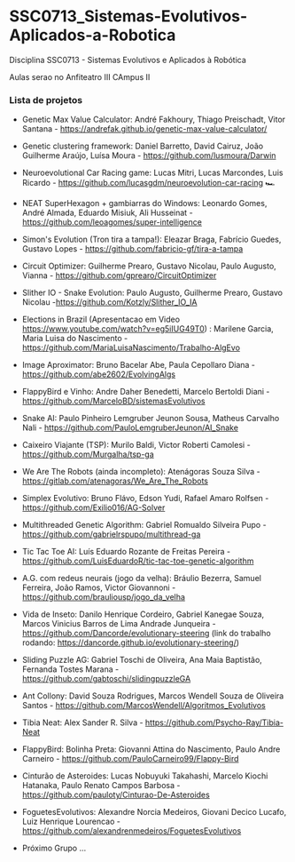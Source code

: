 # SSC0713_Sistemas-Evolutivos-Aplicados-a-Robotica
Disciplina SSC0713 - Sistemas Evolutivos e Aplicados à Robótica

Aulas serao no Anfiteatro III CAmpus II

### Lista de projetos
- Genetic Max Value Calculator: André Fakhoury, Thiago Preischadt, Vitor Santana - https://andrefak.github.io/genetic-max-value-calculator/ 
- Genetic clustering framework: Daniel Barretto, David Cairuz, João Guilherme Araújo, Luísa Moura - https://github.com/lusmoura/Darwin
- Neuroevolutional Car Racing game: Lucas Mitri, Lucas Marcondes, Luis Ricardo - https://github.com/lucasgdm/neuroevolution-car-racing 🏎️
- NEAT SuperHexagon + gambiarras do Windows: Leonardo Gomes, André Almada, Eduardo Misiuk, Ali Husseinat - https://github.com/leoagomes/super-intelligence
- Simon's Evolution (Tron tira a tampa!): Eleazar Braga, Fabrício Guedes, Gustavo Lopes - https://github.com/fabricio-gf/tira-a-tampa
- Circuit Optimizer: Guilherme Prearo, Gustavo Nicolau, Paulo Augusto, Vianna - https://github.com/gprearo/CircuitOptimizer
- Slither IO - Snake Evolution: Paulo Augusto, Guilherme Prearo, Gustavo Nicolau -https://github.com/Kotzly/Slither_IO_IA
- Elections in Brazil (Apresentacao em Video https://www.youtube.com/watch?v=eg5iIUG49T0) : Marilene Garcia, Maria Luisa do Nascimento - https://github.com/MariaLuisaNascimento/Trabalho-AlgEvo
- Image Aproximator: Bruno Bacelar Abe, Paula Cepollaro Diana - https://github.com/abe2602/EvolvingAlgs
- FlappyBird e Vinho: Andre Daher Benedetti, Marcelo Bertoldi Diani - https://github.com/MarceloBD/sistemasEvolutivos 
- Snake AI: Paulo Pinheiro Lemgruber Jeunon Sousa, Matheus Carvalho Nali - https://github.com/PauloLemgruberJeunon/AI_Snake
- Caixeiro Viajante (TSP): Murilo Baldi, Victor Roberti Camolesi - https://github.com/Murgalha/tsp-ga
- We Are The Robots (ainda incompleto): Atenágoras Souza Silva - https://gitlab.com/atenagoras/We_Are_The_Robots
- Simplex Evolutivo: Bruno Flávo, Edson Yudi, Rafael Amaro Rolfsen - https://github.com/Exilio016/AG-Solver
- Multithreaded Genetic Algorithm: Gabriel Romualdo Silveira Pupo - https://github.com/gabrielrspupo/multithread-ga
- Tic Tac Toe AI: Luís Eduardo Rozante de Freitas Pereira - https://github.com/LuisEduardoR/tic-tac-toe-genetic-algorithm
- A.G. com redeus neurais (jogo da velha): Bráulio Bezerra, Samuel Ferreira, João Ramos, Victor Giovannoni - https://github.com/brauliousp/jogo_da_velha
- Vida de Inseto: Danilo Henrique Cordeiro, Gabriel Kanegae Souza, Marcos Vinicius Barros de Lima Andrade Junqueira - https://github.com/Dancorde/evolutionary-steering (link do trabalho rodando: https://dancorde.github.io/evolutionary-steering/)
- Sliding Puzzle AG: Gabriel Toschi de Oliveira, Ana Maia Baptistão, Fernanda Tostes Marana - https://github.com/gabtoschi/slidingpuzzleGA
- Ant Collony: David Souza Rodrigues, Marcos Wendell Souza de Oliveira Santos - https://github.com/MarcosWendell/Algoritmos_Evolutivos
- Tibia Neat: Alex Sander R. Silva - https://github.com/Psycho-Ray/Tibia-Neat
- FlappyBird: Bolinha Preta: Giovanni Attina do Nascimento, Paulo Andre Carneiro - https://github.com/PauloCarneiro99/Flappy-Bird
- Cinturão de Asteroides: Lucas Nobuyuki Takahashi, Marcelo Kiochi Hatanaka, Paulo Renato Campos Barbosa - https://github.com/pauloty/Cinturao-De-Asteroides
- FoguetesEvolutivos: Alexandre Norcia Medeiros, Giovani Decico Lucafo, Luiz Henrique Lourencao - https://github.com/alexandrenmedeiros/FoguetesEvolutivos

- Próximo Grupo ...
